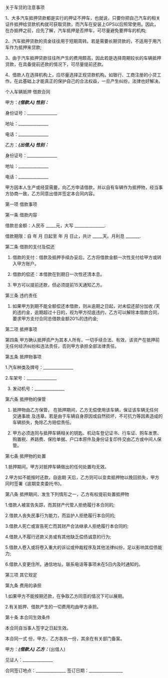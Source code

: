
 


关于车贷的注意事项


1、大多汽车抵押贷款都是实行的押证不押车，也就说，只要你把自己汽车的相关证件抵押给贷款机构就可获取贷款，而汽车在安装上GPS以后照常使用。因此，在办抵押之前，应先了解，汽车抵押是否押车，可尽量避免要押车的机构;


2、汽车抵押贷款的资金往往用于短期周转。若是需要长期贷款的，不适用于用汽车作为抵押来贷款;


3、由于汽车抵押贷款往往所产生的费用颇高，因此若是选择周期较长的车辆抵押贷款，在具备提前还款的情况下，可尽量提前还款。


4、借款人在选择机构上，应尽量选择正规贷款机构。如银行、工商注册的小贷工作。在此基础上才能真正的保护自己的合法权益，一旦产生纠纷，法律也好解决。


个人车辆抵押
借款合同



甲方：_______________(借款人) 性别：_______________


身份证号：_______________


地址：_______________


电话：_______________


乙方：_______________(出借人) 性别：_______________


身份证号：_______________


地址：_______________


电话：_______________


甲方因本人生产或经营需要，向乙方申请借款，并以自有车辆作为抵押物，经当事方协商一致，乙方同意出借并签定本合同内容。


第一项 借款事项


第一条 借款内容


借款总金额：人民币 _____元，大写 _______________.


借款期限：自 年 月 日起至 年 月 日止，共计 _____天。月利息 _______.


第二条 借款的支付及偿还


1. 借款的支付：借款及抵押手续办妥后，乙方将借款金额一次性支付给甲方或转入甲方账户。


2. 借款的偿还：本借款在到期日一次性还清本息。


3. 甲方可以提前还款，但必须提前15天通知乙方。


第三条 违约责任


1. 如果甲方到期不能全额偿还本借款，则从逾期之日起，对未偿还部分加收 /天 的违约金，逾期超过十日的，视为甲方彻底违约，乙方可以解除本借款合同，要求甲方支付合同总借款金额20%的违约金;


第二项 抵押事项


第四条 甲方确认抵押资产为其本人所有，一切手续合法、有效，该资产在抵押前无任何经济纠纷和违法责任，否则甲方承担全部法律责任。


第五条 抵押物事项


1.汽车种类及牌号：_______________


2.车架号：_______________


3. 发动机号：_______________


第六条 抵押物的保管


1. 抵押物由乙方保管， 在抵押期间，乙方无偿使用该车辆，保证该车辆无任何
交通事故
及违章。若是由于车辆自身原因或自然损坏，不可抗力等因素造成的车辆损失，免除乙方赔偿责任。


2. 甲方必须连同与抵押车辆相关的钥匙、机动车登记证书、行车证、购车发票、购置税、养路费、保险单据、户口本原件及身份证复印件交由乙方或中间人保管。


第七条 抵押物的处置


1.抵押期间，甲方对抵押车辆做出的任何处置均无效。


2.甲方如不能按时还款，自逾期 天后，乙方则可以变卖抵押物以挽回损失，甲方同时签署《逾期变卖委托书》。


第八条 抵押期间，发生下列情形之一，乙方有权提前处置抵押物


1.借款人被宣告失踪，而其财产代管人拒绝履行本合同的;


2.借款人丧失民事行为能力，而监护人拒绝履行本合同的;


3.借款人死亡或宣告死亡而其财产合法继承人拒绝履行本合同的;


4.借款人不履行还款义务或有其他缺乏偿债诚意的行为;


5.借款人卷入或将卷入重大的诉讼或仲裁程序及其他法律纠纷，足以影响其偿债能力;


6.借款人变更住所。通信地址。联系电话等事项未在5日内及时通知的。


第三项 其它规定


第九条 费用的承担


1.如果甲方不能按期还款，在争取乙方同意的情况下可以展期。


2.有关抵押、借款产生的一切费用均由甲方承担。


第十条 本合同生效条件


本合同自当事人签字之日起生效。


本合同一式 份，甲方、乙方各执一份，其余在有关部门备案。


甲方：_______________(借款人) 乙方：_______________(出借人)


见证人：_______________


合同签订地点：_______________ 签订日期：_________________
 


 

 
 
 
 
 
  


  
 

  


  


  
 
 
 
 

